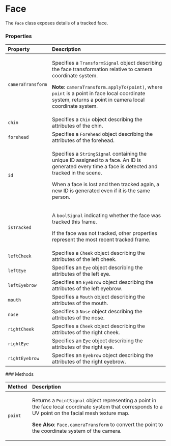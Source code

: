 # Face

The `Face` class exposes details of a tracked face.

### Properties

<table>
  <thead>
    <tr>
      <th style="text-align:left">Property</th>
      <th style="text-align:left">Description</th>
    </tr>
  </thead>
  <tbody>
    <tr>
      <td style="text-align:left"><code>cameraTransform</code>
      </td>
      <td style="text-align:left">
        <p>Specifies a <code>TransformSignal</code> object describing the face transformation
          relative to camera coordinate system.</p>
        <p><b>Note</b>: <code>cameraTransform.applyTo(point)</code>, where <code>point</code> is
          a point in face local coordinate system, returns a point in camera local
          coordinate system.</p>
      </td>
    </tr>
    <tr>
      <td style="text-align:left"><code>chin</code>
      </td>
      <td style="text-align:left">Specifies a <code>Chin</code> object describing the attributes of the chin.</td>
    </tr>
    <tr>
      <td style="text-align:left"><code>forehead</code>
      </td>
      <td style="text-align:left">Specifies a <code>Forehead</code> object describing the attributes of the
        forehead.</td>
    </tr>
    <tr>
      <td style="text-align:left"><code>id</code>
      </td>
      <td style="text-align:left">
        <p>Specifies a <code>StringSignal</code> containing the unique ID assigned
          to a face. An ID is generated every time a face is detected and tracked
          in the scene.</p>
        <p>When a face is lost and then tracked again, a new ID is generated even
          if it is the same person.</p>
      </td>
    </tr>
    <tr>
      <td style="text-align:left"><code>isTracked</code>
      </td>
      <td style="text-align:left">
        <p>A <code>boolSignal</code> indicating whether the face was tracked this frame.</p>
        <p>If the face was not tracked, other properties represent the most recent
          tracked frame.</p>
      </td>
    </tr>
    <tr>
      <td style="text-align:left"><code>leftCheek</code>
      </td>
      <td style="text-align:left">Specifies a <code>Cheek</code> object describing the attributes of the left
        cheek.</td>
    </tr>
    <tr>
      <td style="text-align:left"><code>leftEye</code>
      </td>
      <td style="text-align:left">Specifies an <code>Eye</code> object describing the attributes of the left
        eye.</td>
    </tr>
    <tr>
      <td style="text-align:left"><code>leftEyebrow</code>
      </td>
      <td style="text-align:left">Specifies an <code>Eyebrow</code> object describing the attributes of the
        left eyebrow.</td>
    </tr>
    <tr>
      <td style="text-align:left"><code>mouth</code>
      </td>
      <td style="text-align:left">Specifies a <code>Mouth</code> object describing the attributes of the mouth.</td>
    </tr>
    <tr>
      <td style="text-align:left"><code>nose</code>
      </td>
      <td style="text-align:left">Specifies a <code>Nose</code> object describing the attributes of the nose.</td>
    </tr>
    <tr>
      <td style="text-align:left"><code>rightCheek</code>
      </td>
      <td style="text-align:left">Specifies a <code>Cheek</code> object describing the attributes of the right
        cheek.</td>
    </tr>
    <tr>
      <td style="text-align:left"><code>rightEye</code>
      </td>
      <td style="text-align:left">Specifies an <code>Eye</code> object describing the attributes of the right
        eye.</td>
    </tr>
    <tr>
      <td style="text-align:left"><code>rightEyebrow</code>
      </td>
      <td style="text-align:left">Specifies an <code>Eyebrow</code> object describing the attributes of the
        right eyebrow.</td>
    </tr>
  </tbody>
</table>### Methods

<table>
  <thead>
    <tr>
      <th style="text-align:left">Method</th>
      <th style="text-align:left">Description</th>
    </tr>
  </thead>
  <tbody>
    <tr>
      <td style="text-align:left"><code>point</code>
      </td>
      <td style="text-align:left">
        <p>Returns a <code>PointSignal</code> object representing a point in the face
          local coordinate system that corresponds to a UV point on the facial mesh
          texture map.</p>
        <p><b>See Also</b>: <code>Face.cameraTransform</code> to convert the point
          to the coordinate system of the camera.</p>
      </td>
    </tr>
  </tbody>
</table>